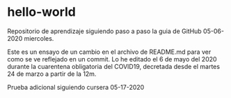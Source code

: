 # hello-world
Repositorio de aprendizaje siguiendo paso a paso la guia de GitHub 05-06-2020 miercoles.

Este es un ensayo de un cambio en el archivo de README.md para ver como se ve reflejado en un commit.
Lo he editado el 6 de mayo del 2020 durante la cuarentena obligatoria del COVID19, decretada desde el martes 24 de marzo a partir de la 12m.

Prueba adicional siguiendo cursera 05-17-2020
